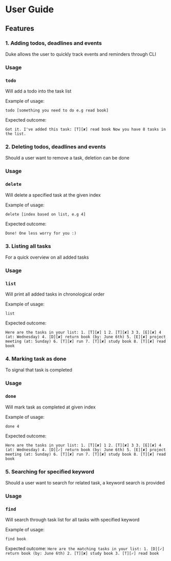 # User Guide

## Features 

### 1. Adding todos, deadlines and events
Duke allows the user to quickly track events and reminders through CLI

### Usage

### `todo`

Will add a todo into the task list

Example of usage: 

`todo [something you need to do e.g read book]`

Expected outcome:

`Got it. I've added this task:
	[T][✘] read book
Now you have 8 tasks in the list.`

### 2. Deleting todos, deadlines and events
Should a user want to remove a task, deletion can be done

### Usage

### `delete`

Will delete a specified task at the given index

Example of usage:

`delete [index based on list, e.g 4]`

Expected outcome:

`Done! One less worry for you :)`

### 3. Listing all tasks
For a quick overview on all added tasks

### Usage

### `list`

Will print all added tasks in chronological order

Example of usage:

`list`

Expected outcome:

`Here are the tasks in your list:
	1. [T][✘] 1
	2. [T][✘] 3
	3. [E][✘] 4 (at: Wednesday)
	4. [D][✘] return book (by: June 6th)
	5. [E][✘] project meeting (at: Sunday)
	6. [T][✘] run
	7. [T][✘] study book
	8. [T][✘] read book`

### 4. Marking task as done
To signal that task is completed

### Usage

### `done`

Will mark task as completed at given index

Example of usage:

`done 4`

Expected outcome:

`Here are the tasks in your list:
	1. [T][✘] 1
	2. [T][✘] 3
	3. [E][✘] 4 (at: Wednesday)
	4. [D][✓] return book (by: June 6th)
	5. [E][✘] project meeting (at: Sunday)
	6. [T][✘] run
	7. [T][✘] study book
	8. [T][✘] read book`

### 5. Searching for specified keyword
Should a user want to search for related task, a keyword search is provided

### Usage

### `find`

Will search through task list for all tasks with specified keyword

Example of usage:

`find book`

Expected outcome:
`Here are the matching tasks in your list:
	1. [D][✓] return book (by: June 6th)
	2. [T][✘] study book
	3. [T][✓] read book`
